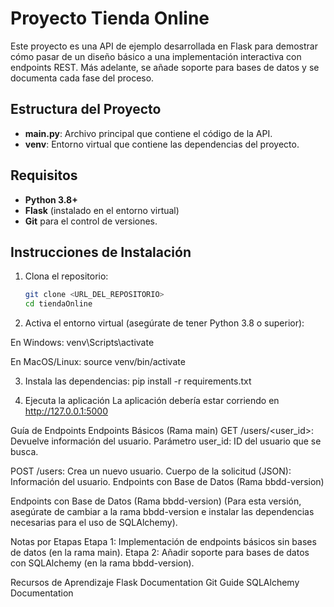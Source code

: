# Proyecto Tienda Online

Este proyecto es una API de ejemplo desarrollada en Flask para demostrar cómo pasar de un diseño básico a una implementación interactiva con endpoints REST. 
Más adelante, se añade soporte para bases de datos y se documenta cada fase del proceso.

## Estructura del Proyecto

- **main.py**: Archivo principal que contiene el código de la API.
- **venv**: Entorno virtual que contiene las dependencias del proyecto.

## Requisitos

- **Python 3.8+**
- **Flask** (instalado en el entorno virtual)
- **Git** para el control de versiones.

## Instrucciones de Instalación

1. Clona el repositorio:
   ```bash
   git clone <URL_DEL_REPOSITORIO>
   cd tiendaOnline

2. Activa el entorno virtual (asegúrate de tener Python 3.8 o superior):

  En Windows:
  venv\Scripts\activate

  En MacOS/Linux:
  source venv/bin/activate
  
3. Instala las dependencias:
  pip install -r requirements.txt

4. Ejecuta la aplicación
La aplicación debería estar corriendo en http://127.0.0.1:5000

Guía de Endpoints
Endpoints Básicos (Rama main)
  GET /users/<user_id>: Devuelve información del usuario.
  Parámetro user_id: ID del usuario que se busca.
  
  POST /users: Crea un nuevo usuario.
  Cuerpo de la solicitud (JSON): Información del usuario.
  Endpoints con Base de Datos (Rama bbdd-version) 
  
Endpoints con Base de Datos (Rama bbdd-version)
(Para esta versión, asegúrate de cambiar a la rama bbdd-version e instalar las dependencias necesarias para el uso de SQLAlchemy).

Notas por Etapas
Etapa 1: Implementación de endpoints básicos sin bases de datos (en la rama main).
Etapa 2: Añadir soporte para bases de datos con SQLAlchemy (en la rama bbdd-version).

Recursos de Aprendizaje
  Flask Documentation
  Git Guide
  SQLAlchemy Documentation
